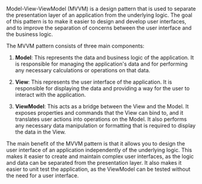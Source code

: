 Model-View-ViewModel (MVVM) is a design pattern that is used to separate the presentation layer of an application from the underlying logic. The goal of this pattern is to make it easier to design and develop user interfaces, and to improve the separation of concerns between the user interface and the business logic.

The MVVM pattern consists of three main components:

1.  **Model**: This represents the data and business logic of the application. It is responsible for managing the application's data and for performing any necessary calculations or operations on that data.

2.  **View**: This represents the user interface of the application. It is responsible for displaying the data and providing a way for the user to interact with the application.

3.  **ViewModel**: This acts as a bridge between the View and the Model. It exposes properties and commands that the View can bind to, and it translates user actions into operations on the Model. It also performs any necessary data manipulation or formatting that is required to display the data in the View.

The main benefit of the MVVM pattern is that it allows you to design the user interface of an application independently of the underlying logic. This makes it easier to create and maintain complex user interfaces, as the logic and data can be separated from the presentation layer. It also makes it easier to unit test the application, as the ViewModel can be tested without the need for a user interface.